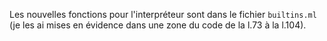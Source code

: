 Les nouvelles fonctions pour l'interpréteur sont dans le fichier `builtins.ml` (je les ai mises en évidence dans une zone du code de la l.73 à la l.104).
